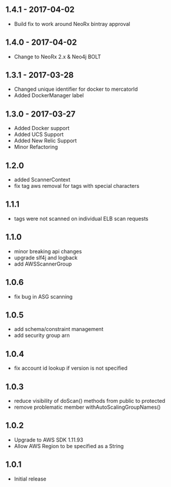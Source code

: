 ## 1.4.1 - 2017-04-02
* Build fix to work around NeoRx bintray approval

## 1.4.0 - 2017-04-02
* Change to NeoRx 2.x & Neo4j BOLT

## 1.3.1 - 2017-03-28
* Changed unique identifier for docker to mercatorId
* Added DockerManager label

## 1.3.0 - 2017-03-27
* Added Docker support
* Added UCS Support
* Added New Relic Support
* Minor Refactoring

## 1.2.0
* added ScannerContext
* fix tag aws removal for tags with special characters

## 1.1.1
* tags were not scanned on individual ELB scan requests

## 1.1.0
* minor breaking api changes
* upgrade slf4j and logback
* add AWSScannerGroup

## 1.0.6
* fix bug in ASG scanning

## 1.0.5
* add schema/constraint management
* add security group arn

## 1.0.4
* fix account id lookup if version is not specified

## 1.0.3
* reduce visibility of  doScan() methods from public to protected
* remove problematic member withAutoScalingGroupNames()

## 1.0.2

* Upgrade to AWS SDK 1.11.93
* Allow AWS Region to be specified as a String

## 1.0.1

* Initial release
